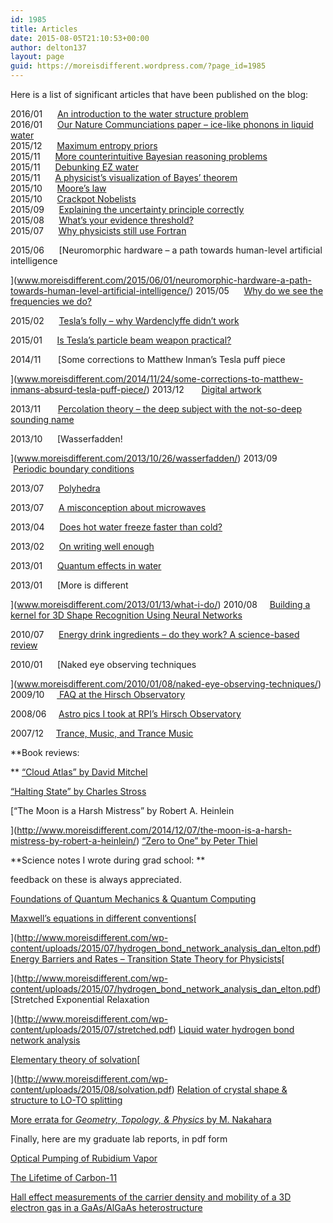 ```yaml
---
id: 1985
title: Articles
date: 2015-08-05T21:10:53+00:00
author: delton137
layout: page
guid: https://moreisdifferent.wordpress.com/?page_id=1985
---
```

Here is a list of significant articles that have been published on the blog:

<span class="item-info">2016/01      <a href="http://www.moreisdifferent.com/2016/01/21/an-introduction-to-the-water-structure-problem/">An introduction to the water structure problem</a><br /> 2016/01      <a href="http://www.moreisdifferent.com/2016/01/19/our-nature-communciations-paper-ice-like-phonons-in-liquid-water/">Our Nature Communciations paper – ice-like phonons in liquid water</a><br /> 2015/12      <a href="www.moreisdifferent.com/2015/12/28/maximum-entropy-priors/">Maximum entropy priors</a><br /> 2015/11      <a href="www.moreisdifferent.com/2015/11/23/mind-blowing-bayesian-reasoning-problems/">More counterintuitive Bayesian reasoning problems</a><br /> 2015/11      <a href="www.moreisdifferent.com/2015/11/19/debunking-exclusion-zone-water/">Debunking EZ water</a><br /> 2015/11      <a href="www.moreisdifferent.com/2015/11/12/a-physicists-visualization-of-bayes-theorem/">A physicist’s visualization of Bayes’ theorem</a><br /> 2015/10      <a href="www.moreisdifferent.com/2015/10/19/moores-law/">Moore’s law</a><br /> 2015/10      <a href="www.moreisdifferent.com/2015/10/11/crackpot-nobelists/">Crackpot Nobelists</a><br /> 2015/09      <a href="www.moreisdifferent.com/2015/09/17/explaining-the-uncertainty-principle-correctly/">Explaining the uncertainty principle correctly</a><br /> 2015/08      <a href="www.moreisdifferent.com/2015/08/08/whats-your-evidence-threshold/">What’s your evidence threshold?</a><br /> 2015/07      </span>[Why physicists still use Fortran](www.moreisdifferent.com/2015/07/16/why-physicsts-still-use-fortran/)
  
<span class="item-info">2015/06      </span>[Neuromorphic hardware – a path towards human-level artificial intelligence
  
](www.moreisdifferent.com/2015/06/01/neuromorphic-hardware-a-path-towards-human-level-artificial-intelligence/) 2015/05      [Why do we see the frequencies we do?](http://www.moreisdifferent.com/2015/05/22/why-do-we-see-the-frequencies-we-do/)
  
<span class="item-info">2015/02     </span> [Tesla’s folly – why Wardenclyffe didn’t work](www.moreisdifferent.com/2015/02/22/teslas-folly-why-wardenclyff-didnt-work/) 
  
<span class="item-info">2015/01     </span> [Is Tesla’s particle beam weapon practical?](http://www.moreisdifferent.com/2015/01/13/is-teslas-particle-beam-weapon-practical/)
  
<span class="item-info">2014/11       </span>[Some corrections to Matthew Inman’s Tesla puff piece
  
](www.moreisdifferent.com/2014/11/24/some-corrections-to-matthew-inmans-absurd-tesla-puff-piece/) 2013/12       [Digital artwork](http://www.moreisdifferent.com/2013/12/24/digital-artwork/)
  
<span class="item-info">2013/11       </span>[Percolation theory – the deep subject with the not-so-deep sounding name](www.moreisdifferent.com/2013/11/16/percolation-theory-the-deep-subject-with-the-not-so-deep-sounding-name/)
  
<span class="item-info">2013/10      </span>[Wasserfadden!
  
](www.moreisdifferent.com/2013/10/26/wasserfadden/) 2013/09      [Periodic boundary conditions](http://www.moreisdifferent.com/2013/08/10/periodic-boundary-conditions/)
  
2013/07      [Polyhedra](http://www.moreisdifferent.com/2013/07/19/polyhedra/)
  
<span class="item-info">2013/07      </span>[A misconception about microwaves](www.moreisdifferent.com/2013/07/14/a-misconception-about-microwaves/)
  
<span class="item-info">2013/04      </span>[Does hot water freeze faster than cold?](www.moreisdifferent.com/2013/04/20/does-hot-water-freeze-faster-than-cold/)
  
2013/02      [On writing well enough](http://www.moreisdifferent.com/2013/02/03/on-writing-well-enough/)
  
<span class="item-info">2013/01      </span>[Quantum effects in water](www.moreisdifferent.com/2013/01/28/quantum-effects-in-water/)
  
<span class="item-info">2013/01      </span>[More is different
  
](www.moreisdifferent.com/2013/01/13/what-i-do/) 2010/08     [Building a kernel for 3D Shape Recognition Using Neural Networks](http://www.moreisdifferent.com/2010/08/25/building-a-kernel-for-3d-shape-recognition-using-neural-networks/)
  
<span class="item-info">2010/07      </span>[Energy drink ingredients – do they work? A science-based review](www.moreisdifferent.com/2010/07/01/energy-drink-ingredients-do-they-work-a-science-based-review/)
  
<span class="item-info">2010/01      </span>[Naked eye observing techniques
  
](www.moreisdifferent.com/2010/01/08/naked-eye-observing-techniques/) 2009/10     [ FAQ at the Hirsch Observatory](http://www.moreisdifferent.com/2009/09/01/frequently-asked-questions-at-the-hirsch-observatory/)
  
<span class="item-info">2008/06     </span>[Astro pics I took at RPI’s Hirsch Observatory](www.moreisdifferent.com/2008/06/26/astro-pics-i-took-at-rpis-hirsch-observatory/)
  
<span class="&quot;item-info">2007/12     </span>[Trance, Music, and Trance Music](http://www.moreisdifferent.com/2007/12/31/trance-music-and-trance-music/)

**Book reviews:
  
** [“Cloud Atlas” by David Mitchel](http://www.moreisdifferent.com/2015/01/24/cloud-atlas-by-david-mitchel/)
  
[“Halting State” by Charles Stross](http://www.moreisdifferent.com/2014/12/13/halting-state-by-charles-stross/)
  
[“The Moon is a Harsh Mistress” by Robert A. Heinlein
  
](http://www.moreisdifferent.com/2014/12/07/the-moon-is-a-harsh-mistress-by-robert-a-heinlein/) [“Zero to One” by Peter Thiel](http://www.moreisdifferent.com/2014/11/28/zero-to-one-by-peter-thiel/)

**Science notes I wrote during grad school: **
  
feedback on these is always appreciated.
  
[Foundations of Quantum Mechanics & Quantum Computing](http://www.moreisdifferent.com/wp-content/uploads/2015/07/foundations-of-qm_dan-elton.pdf)
  
[Maxwell&#8217;s equations in different conventions](http://www.moreisdifferent.com/wp-content/uploads/2015/07/maxwells-equations-dan-elton.pdf)[
  
](http://www.moreisdifferent.com/wp-content/uploads/2015/07/hydrogen_bond_network_analysis_dan_elton.pdf) [Energy Barriers and Rates &#8211; Transition State Theory for Physicists](http://www.moreisdifferent.com/wp-content/uploads/2015/07/transition_state_theory_dan_elton1.pdf)[
  
](http://www.moreisdifferent.com/wp-content/uploads/2015/07/hydrogen_bond_network_analysis_dan_elton.pdf) [Stretched Exponential Relaxation
  
](http://www.moreisdifferent.com/wp-content/uploads/2015/07/stretched.pdf) [Liquid water hydrogen bond network analysis](http://www.moreisdifferent.com/wp-content/uploads/2015/07/hydrogen_bond_network_analysis_dan_elton.pdf)
  
[Elementary theory of solvation](http://www.moreisdifferent.com/wp-content/uploads/2015/08/solvation4.pdf)[
  
](http://www.moreisdifferent.com/wp-content/uploads/2015/08/solvation.pdf) [Relation of crystal shape & structure to LO-TO splitting](http://www.moreisdifferent.com/wp-content/uploads/2015/08/loto1.pdf)
  
[More errata for _Geometry, Topology, & Physics_ by M. Nakahara](http://www.moreisdifferent.com/wp-content/uploads/2015/08/Nakahara_Errata.pdf)

Finally, here are my graduate lab reports, in pdf form
  
 [Optical Pumping of Rubidium Vapor](http://www.moreisdifferent.com/wp-content/uploads/2015/07/lab1_optical_pumping_dan_elton.pdf)
  
[The Lifetime of Carbon-11](http://www.moreisdifferent.com/wp-content/uploads/2015/07/lab2_c11_lifetime_dan_elton.pdf)
  
[Hall effect measurements of the carrier density and mobility of a 3D electron gas in a GaAs/AlGaAs heterostructure](http://www.moreisdifferent.com/wp-content/uploads/2015/07/lab3_hall_effect_dan_elton.pdf)